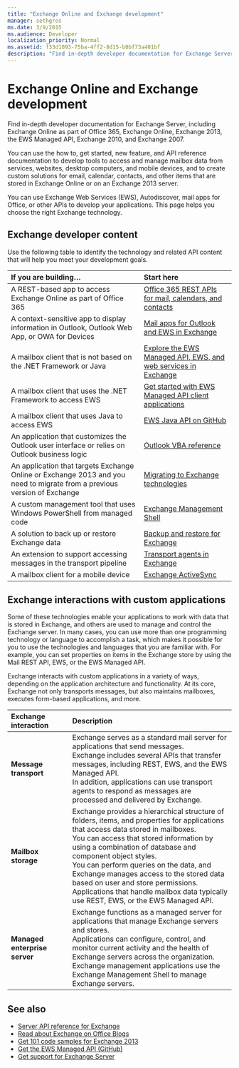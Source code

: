 ```yaml
---
title: "Exchange Online and Exchange development"
manager: sethgros
ms.date: 3/9/2015
ms.audience: Developer
localization_priority: Normal
ms.assetid: f33d1093-75ba-4ff2-8d15-b0bf73a401bf
description: "Find in-depth developer documentation for Exchange Server, including Exchange Online as part of Office 365, Exchange Online, Exchange 2013, the EWS Managed API, Exchange 2010, and Exchange 2007."
---
```



# Exchange Online and Exchange development

Find in-depth developer documentation for Exchange Server, including Exchange Online as part of Office 365, Exchange Online, Exchange 2013, the EWS Managed API, Exchange 2010, and Exchange 2007. 

You can use the how to, get started, new feature, and API reference documentation to develop tools to access and manage mailbox data from services, websites, desktop computers, and mobile devices, and to create custom solutions for email, calendar, contacts, and other items that are stored in Exchange Online or on an Exchange 2013 server. 

You can use Exchange Web Services (EWS), Autodiscover, mail apps for Office, or other APIs to develop your applications. This page helps you choose the right Exchange technology.

## Exchange developer content  

Use the following table to identify the technology and related API content that will help you meet your development goals.  
  
|If you are building…|Start here|
|:-----|:-----|
|A REST-based app to access Exchange Online as part of Office 365|[Office 365 REST APIs for mail, calendars, and contacts](exchange-web-services/office-365-rest-apis-for-mail-calendars-and-contacts.md) |
|A context-sensitive app to display information in Outlook, Outlook Web App, or OWA for Devices |[Mail apps for Outlook and EWS in Exchange](exchange-web-services/mail-apps-for-outlook-and-ews-in-exchange.md) |
|A mailbox client that is not based on the .NET Framework or Java |[Explore the EWS Managed API, EWS, and web services in Exchange](exchange-web-services/explore-the-ews-managed-api-ews-and-web-services-in-exchange.md) |
|A mailbox client that uses the .NET Framework to access EWS |[Get started with EWS Managed API client applications](exchange-web-services/get-started-with-ews-managed-api-client-applications.md) |
|A mailbox client that uses Java to access EWS |[EWS Java API on GitHub](https://github.com/OfficeDev/ews-java-api) |
|An application that customizes the Outlook user interface or relies on Outlook business logic  |[Outlook VBA reference](https://msdn.microsoft.com/en-us/VBA/VBA-Outlook) |
|An application that targets Exchange Online or Exchange 2013 and you need to migrate from a previous version of Exchange  |[Migrating to Exchange technologies](migrating-to-exchange-online-and-exchange-2013-technologies.md) |
|A custom management tool that uses Windows PowerShell from managed code   |[Exchange Management Shell](management/exchange-management-shell.md) |
|A solution to back up or restore Exchange data  |[Backup and restore for Exchange](backup-restore/backup-and-restore-for-exchange-2013.md) |
|An extension to support accessing messages in the transport pipeline   |[Transport agents in Exchange](transport-agents/transport-agents-in-exchange-2013.md)  |
|A mailbox client for a mobile device   |[Exchange ActiveSync](https://technet.microsoft.com/en-us/library/aa998357.aspx) |
   
## Exchange interactions with custom applications

Some of these technologies enable your applications to work with data that is stored in Exchange, and others are used to manage and control the Exchange server. In many cases, you can use more than one programming technology or language to accomplish a task, which makes it possible for you to use the technologies and languages that you are familiar with. For example, you can set properties on items in the Exchange store by using the Mail REST API, EWS, or the EWS Managed API.
  
Exchange interacts with custom applications in a variety of ways, depending on the application architecture and functionality. At its core, Exchange not only transports messages, but also maintains mailboxes, executes form-based applications, and more.

|Exchange interaction|Description|
|:-----|:-----|
|**Message transport**|Exchange serves as a standard mail server for applications that send messages.<br/>Exchange includes several APIs that transfer messages, including REST, EWS, and the EWS Managed API.<br/>In addition, applications can use transport agents to respond as messages are processed and delivered by Exchange. |
|**Mailbox storage** |Exchange provides a hierarchical structure of folders, items, and properties for applications that access data stored in mailboxes.<br/>You can access that stored information by using a combination of database and component object styles.<br/>You can perform queries on the data, and Exchange manages access to the stored data based on user and store permissions.<br/>Applications that handle mailbox data typically use REST, EWS, or the EWS Managed API.|
|**Managed enterprise server** |Exchange functions as a managed server for applications that manage Exchange servers and stores.<br/>Applications can configure, control, and monitor current activity and the health of Exchange servers across the organization.<br/>Exchange management applications use the Exchange Management Shell to manage Exchange servers. |
   
## See also

- [Server API reference for Exchange](https://msdn.microsoft.com/en-us/library/dn186243(v=exchg.150).aspx)
- [Read about Exchange on Office Blogs](https://www.microsoft.com/en-us/microsoft-365/blog/) 
- [Get 101 code samples for Exchange 2013](https://code.msdn.microsoft.com/office/Exchange-2013-101-Code-3c38582c)
- [Get the EWS Managed API (GitHub)](https://github.com/OfficeDev/ews-managed-api/blob/master/README.md)
- [Get support for Exchange Server](https://support.microsoft.com/en-us/getsupport?oaspworkflow=start_1.0.0.0&wf=0&wfname=productselection&gprid=730&x=13&y=7&st=1&wfxredirect=1&sd=gn&ccsid=635890984021344661&forceorigin=esmc)



